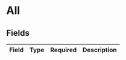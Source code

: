 # All


## Fields

| Field       | Type        | Required    | Description |
| ----------- | ----------- | ----------- | ----------- |